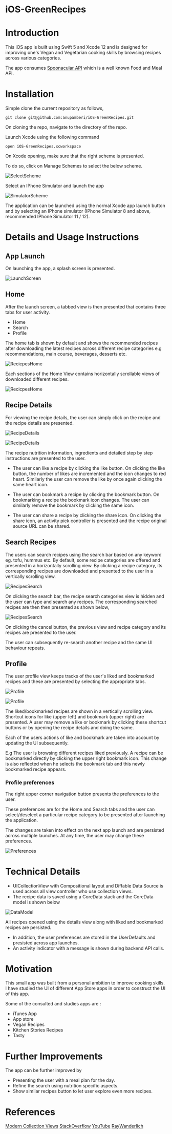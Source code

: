 # iOS-GreenRecipes

# Introduction

This iOS app is built using Swift 5 and Xcode 12 and is designed for improving one's  Vegan and Vegetarian cooking skills by browsing recipes
across various categories.

The app consumes [Spoonacular API](https://spoonacular.com/food-api) which is a well known Food and Meal API.

# Installation

Simple clone the current repository as follows,

`git clone git@github.com:anupamberi/iOS-GreenRecipes.git`

On cloning the repo, navigate to the directory of the repo.

Launch Xcode using the following command

`open iOS-GreenRecipes.xcworkspace`

On Xcode opening, make sure that the right scheme is presented.

To do so, click on Manage Schemes to select the below scheme.

![SelectScheme](screenshots/SelectedScheme.png)

Select an IPhone Simulator and launch the app

![SimulatorScheme](screenshots/SimulatorScheme.png)

The application can be launched using the normal Xcode app launch button and by selecting an IPhone
simulator (IPhone Simulator 8 and above, recommended IPhone Simulator 11 / 12).


# Details and Usage Instructions

## App Launch

On launching the app, a splash screen is presented.

![LaunchScreen](screenshots/LaunchScreen.png)

## Home

After the launch screen,  a tabbed view  is then presented that contains three tabs for user activity.

- Home
- Search
- Profile

The home tab is shown by default and shows the recommended recipes after downloading the latest recipes across different recipe categories e.g recommendations, main course, beverages, desserts etc.

![RecicpesHome](screenshots/RecipesHomeViewController2.png)

Each sections of the Home View contains horizontally scrollable views of downloaded different recipes.

![RecicpesHome](screenshots/RecipesHomeViewController1.png)

## Recipe Details

For viewing the recipe details,  the user can simply click on the recipe and the recipe details are presented.

![RecipeDetails](screenshots/RecipeDetailViewcontroller1.png)

![RecipeDetails](screenshots/RecipeDetailViewController2.png)

The recipe nutrition information, ingredients and detailed step by step instructions are presented to the user.

- The user can like a recipe by clicking the like button. On clicking the like button, the number of likes are incremented and the icon changes
to red heart. Similarly the user can remove the like by once again clicking the same heart icon.

- The user can bookmark a recipe by clicking the bookmark button. On bookmarking a recipe  the bookmark icon changes. The user can
similarly remove the bookmark by clicking the same icon.

- The user can share a recipe by clicking the share icon. On clicking the share icon, an activity pick controller is presented and the recipe
original source URL can be shared.

## Search Recipes

The users can search recipes using the search bar based on any keyword eg. tofu, hummus etc.
By default, some recipe categories are offered and presented in a horizontally scrolling view. By clicking a recipe category, its corresponding
recipes are downloaded and presented to the user in a vertically scrolling view.

![RecipesSearch](screenshots/RecipesSearchViewController1.png)

On clicking the search bar, the recipe search categories view is hidden and the user can type and search any recipes.
The corresponding searched recipes are then then presented as shown below,

![RecipesSearch](screenshots/RecipesSearchViewController2.png)

On clicking the cancel button, the previous view and recipe category and its recipes are presented to the user.

The user can subsequently re-search another recipe and the same UI behaviour repeats.

## Profile

The user profile view keeps tracks of the user's liked and bookmarked recipes and these are presented by selecting the appropriate tabs.

![Profile](screenshots/ProfileViewController1.png)

![Profile](screenshots/ProfileViewController2.png)

The liked/bookmarked recipes are shown in a vertically scrolling view. Shortcut icons for like (upper left) and bookmark (upper right) are
presented. A user may remove a like or bookmark by clicking these shortcut buttons or by opening the recipe details and doing the same.

Each of the users actions of like and bookmark are taken into account by updating the UI subsequently.

E.g The user is browsing different recipes liked previously. A recipe can be bookmarked directly by clicking the upper right bookmark icon.
This change is also reflected when he selects the bookmark tab and this newly bookmarked recipe appears.

### Profile preferences

The right upper corner navigation button presents the preferences to the user.

These preferences are for the Home and Search tabs and the user can select/deselect a particular recipe category to be presented
after launching the application.

The changes are taken into effect on the next app launch and are persisted across multiple launches. At any time, the user may change
these preferences.

![Preferences](screenshots/PreferencesViewController.png)


# Technical Details

- UICollectionView with Compositional layout and Diffable Data Source is used across all view controller who use collection views. 
- The recipe data is saved using a CoreData stack and the CoreData model is shown below

![DataModel](screenshots/DataModel.png)

All recipes opened using the details view along with liked and bookmarked recipes are persisted.

- In addition, the user preferences are stored in the UserDefaults and presisted across app launches.
- An activity indicator with a message is shown during backend API calls.

# Motivation

This small app was built from a personal ambition to improve cooking skills. I have studied the UI of different App Store apps in order to 
construct the UI of this app.

Some of the consulted and studies apps are :

- iTunes App
- App store
- Vegan Recipes
- Kitchen Stories Recipes
- Tasty


# Further Improvements

The app can be further improved by

- Presenting the user with a meal plan for the day.
- Refine the search using nutrition specific aspects.
- Show similar recipes button to let user explore even more recipes.

# References

[Modern Collection Views](https://developer.apple.com/documentation/uikit/views_and_controls/collection_views/implementing_modern_collection_views)
[StackOverflow](https://stackoverflow.com)
[YouTube](https://www.youtube.com)
[RayWanderlich](https://www.raywenderlich.com)
